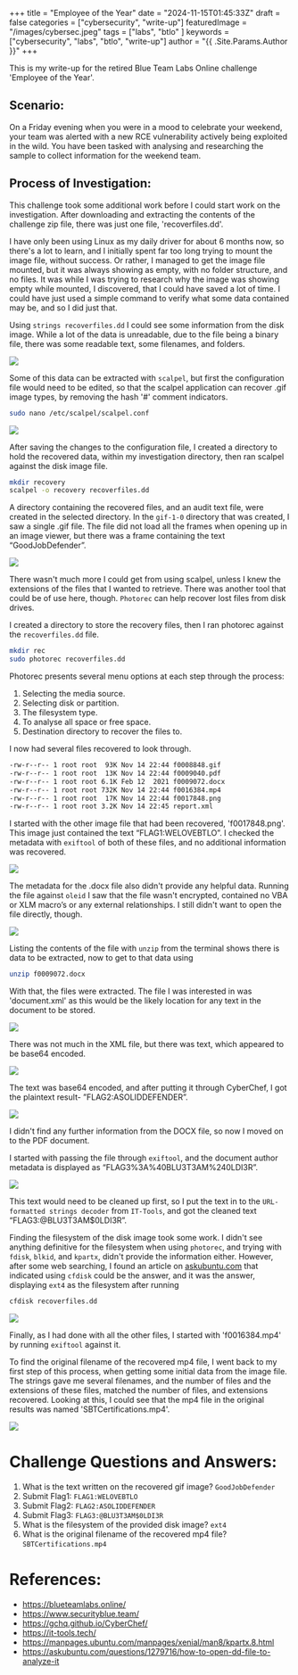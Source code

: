 +++
title = "Employee of the Year"
date = "2024-11-15T01:45:33Z"
draft = false
categories = ["cybersecurity", "write-up"]
featuredImage = "/images/cybersec.jpeg"
tags = ["labs", "btlo" ]
keywords = ["cybersecurity", "labs", "btlo", "write-up"]
author = "{{ .Site.Params.Author }}"
+++

This is my write-up for the retired Blue Team Labs Online challenge 'Employee of the Year'.

## Scenario:

On a Friday evening when you were in a mood to celebrate your weekend, your team was alerted with a new RCE vulnerability actively being exploited in the wild. You have been tasked with analysing and researching the sample to collect information for the weekend team.

## Process of Investigation:

This challenge took some additional work before I could start work on the investigation. After downloading and extracting the contents of the challenge zip file, there was just one file, 'recoverfiles.dd'.

I have only been using Linux as my daily driver for about 6 months now, so there's a lot to learn, and I initially spent far too long trying to mount the image file, without success. Or rather, I managed to get the image file mounted, but it was always showing as empty, with no folder structure, and no files.
It was while I was trying to research why the image was showing empty while mounted, I discovered, that I could have saved a lot of time. I could have just used a simple command to verify what some data contained may be, and so I did just that.

Using ```strings recoverfiles.dd``` I could see some information from the disk image.
While a lot of the data is unreadable, due to the file being a binary file, there was some readable text, some filenames, and folders.

![](00_strings.jpg)

Some of this data can be extracted with ```scalpel```, but first the configuration file would need to be edited, so that the scalpel application can recover .gif image types, by removing the hash '#' comment indicators.
```bash
sudo nano /etc/scalpel/scalpel.conf
```
![](01_scalpel_config.jpg)

After saving the changes to the configuration file, I created a directory to hold the recovered data, within my investigation directory, then ran scalpel against the disk image file.
```bash
mkdir recovery
scalpel -o recovery recoverfiles.dd
```

A directory containing the recovered files, and an audit text file, were created in the selected directory.
In the ```gif-1-0``` directory that was created, I saw a single .gif file.
The file did not load all the frames when opening up in an image viewer, but there was a frame containing the text “GoodJobDefender”.

![](02_image_text.jpg)

There wasn't much more I could get from using scalpel, unless I knew the extensions of the files that I wanted to retrieve.
There was another tool that could be of use here, though. ```Photorec``` can help recover lost files from disk drives.

I created a directory to store the recovery files, then I ran photorec against the ```recoverfiles.dd``` file.
```bash
mkdir rec
sudo photorec recoverfiles.dd
```

Photorec presents several menu options at each step through the process:
1. Selecting the media source.
2. Selecting disk or partition.
3. The filesystem type.
4. To analyse all space or free space.
5. Destination directory to recover the files to.

I now had several files recovered to look through.
```bash
-rw-r--r-- 1 root root  93K Nov 14 22:44 f0008848.gif
-rw-r--r-- 1 root root  13K Nov 14 22:44 f0009040.pdf
-rw-r--r-- 1 root root 6.1K Feb 12  2021 f0009072.docx
-rw-r--r-- 1 root root 732K Nov 14 22:44 f0016384.mp4
-rw-r--r-- 1 root root  17K Nov 14 22:44 f0017848.png
-rw-r--r-- 1 root root 3.2K Nov 14 22:45 report.xml
```

I started with the other image file that had been recovered, 'f0017848.png'. This image just contained the text “FLAG1:WELOVEBTLO”. I checked the metadata with ```exiftool``` of both of these files, and no additional information was recovered.

![](03_flag1.jpg)

The metadata for the .docx file also didn't provide any helpful data. Running the file against ```oleid``` I saw that the file wasn't encrypted, contained no VBA or XLM macro’s or any external relationships. I still didn't want to open the file directly, though.

![](04_oleid.jpg)

Listing the contents of the file with ```unzip``` from the terminal shows there is data to be extracted, now to get to that data using
```bash
unzip f0009072.docx
```

With that, the files were extracted. The file I was interested in was 'document.xml' as this would be the likely location for any text in the document to be stored.

![](06_docx_extracted.jpg)

There was not much in the XML file, but there was text, which appeared to be base64 encoded.

![](07_document_xml.jpg)

The text was base64 encoded, and after putting it through CyberChef, I got the plaintext result- ”FLAG2:ASOLIDDEFENDER”.

![](08_flag2.jpg)

I didn't find any further information from the DOCX file, so now I moved on to the PDF document.

I started with passing the file through ```exiftool```, and the document author metadata is displayed as “FLAG3%3A%40BLU3T3AM%240LDI3R”.

![](09_pdf_author.jpg)

This text would need to be cleaned up first, so I put the text in to the ```URL-formatted strings decoder``` from ```IT-Tools```, and got the cleaned text “FLAG3:@BLU3T3AM$0LDI3R”.

Finding the filesystem of the disk image took some work. I didn't see anything definitive for the filesystem when using ```photorec```, and trying with ```fdisk```, ```blkid```, and ```kpartx```, didn't provide the information either.
However, after some web searching, I found an article on [askubuntu.com](https://askubuntu.com/questions/1279716/how-to-open-dd-file-to-analyze-it) that indicated using ```cfdisk``` could be the answer, and it was the answer, displaying ```ext4``` as the filesystem after running
```bash
cfdisk recoverfiles.dd
```

![](10_cfdisk.jpg)

Finally, as I had done with all the other files, I started with 'f0016384.mp4' by running ```exiftool``` against it.

To find the original filename of the recovered mp4 file, I went back to my first step of this process, when getting some initial data from the image file. The strings gave me several filenames, and the number of files and the extensions of these files, matched the number of files, and extensions recovered.
Looking at this, I could see that the mp4 file in the original results was named 'SBTCertifications.mp4'.

![](11_filename.jpg)

# Challenge Questions and Answers:

1. What is the text written on the recovered gif image? ```GoodJobDefender```
2. Submit Flag1: ```FLAG1:WELOVEBTLO```
3. Submit Flag2: ```FLAG2:ASOLIDDEFENDER```
4. Submit Flag3: ```FLAG3:@BLU3T3AM$0LDI3R```
5. What is the filesystem of the provided disk image? ```ext4```
6. What is the original filename of the recovered mp4 file? ```SBTCertifications.mp4```

# References:

- https://blueteamlabs.online/
- https://www.securityblue.team/
- https://gchq.github.io/CyberChef/
- https://it-tools.tech/
- https://manpages.ubuntu.com/manpages/xenial/man8/kpartx.8.html
- https://askubuntu.com/questions/1279716/how-to-open-dd-file-to-analyze-it
